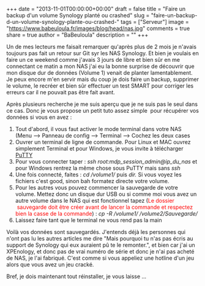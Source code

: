 +++
date = "2013-11-01T00:00:00+00:00"
draft = false
title = "Faire un backup d'un volume Synology planté ou crashed"
slug = "faire-un-backup-d-un-volume-synology-plante-ou-crashed-"
tags = ["Serveur"]
image = "https://www.babeuloula.fr/images/blog/head/nas.jpg"
comments = true
share = true
author = "BaBeuloula"
description = ""
+++

<p>Un de mes lecteurs me faisait remarquer qu&#39;apr&egrave;s plus de 2 mois je n&#39;avais toujours pas fait un retour sur Git syr les NAS Synology. Et bien je voulais en faire un ce weekend comme j&#39;avais 3 jours de libre et bien s&ucirc;r en me connectant ce matin a mon NAS j&#39;ai eu la bonne surprise de d&eacute;couvrir que mon disque dur de donn&eacute;es (Volume 1) venait de planter lamentablement. Je peux encore m&#39;en servir mais du coup je dois faire un backup, supprimer le volume, le recr&eacute;er et bien s&ucirc;r effectuer un test SMART pour corriger les erreurs car il ne pouvait pas &ecirc;tre fait avant.&nbsp;</p>
<!--more-->

<p>Apr&egrave;s plusieurs recherche je me suis aper&ccedil;u que je ne suis pas le seul dans ce cas. Donc je vous propose un petit tuto assez simple &nbsp;pour r&eacute;cup&eacute;rer vos donn&eacute;es si vous en avez :</p>

<ol>
	<li>Tout d&#39;abord, il vous faut activer le mode terminal dans votre NAS (Menu --&gt; Panneau de config --&gt; Terminal --&gt; Cochez les deux cases</li>
	<li>Ouvrer un terminal de ligne de commande. Pour Linux et MAC ouvrez simplement Terminal et pour Windows, je vous invite &agrave; t&eacute;l&eacute;charger <a href="http://www.chiark.greenend.org.uk/~sgtatham/putty/download.html" target="_blank" title="http://www.chiark.greenend.org.uk/~sgtatham/putty/download.html">PuTTY</a></li>
	<li>Pour vous connecter taper : <em>ssh root:mdp_session_admin@ip_du_nas</em> et pour Windows rentrez la m&ecirc;me chose sous PuTTY mais sans <em>ssh</em></li>
	<li>Une fois connect&eacute;, faites :&nbsp;<em>cd /</em><em>volume1/</em>&nbsp;puis <em>dir.</em> Si<em>&nbsp;</em>vous voyez les fichiers c&#39;est good, sinon bah formatez directe votre volume.</li>
	<li>Pour les autres vous pouvez commencer la sauvegarde de votre volume. Mettez donc un disque dur USB ou si comme moi vous avez un autre volume dans le NAS qui est fonctionnel tapez (<span style="color: #ff0000;">Le dossier &nbsp;sauvegarde doit &ecirc;tre cr&eacute;er avant de lancer la commande et respectez bien la casse de la commande</span>) : <em>cp -R /volume1/ /volume2/Sauvegarde/</em></li>
	<li>Laissez faire tant que le terminal ne vous rend pas la main</li>
</ol>

<p>Voil&agrave; vos donn&eacute;es sont sauvegard&eacute;s. J&#39;entends d&eacute;j&agrave; les personnes qui n&#39;ont pas lu les autres articles me dire &quot;Mais pourquoi tu n&#39;as pas &eacute;cris au support de Synology qui eux auraient p&ucirc; te le remonter.&quot;, et bien car j&#39;ai un XPEnology, et donc pas de vrai num&eacute;ro de s&eacute;rie et donc je n&#39;ai pas achet&eacute; de NAS, je l&#39;ai fabriqu&eacute;. C&#39;est comme si vous appeliez une hotline d&#39;un jeu alors que vous avez un jeu crack&eacute;.</p>

<p>Bref, je dois maintenant tout r&eacute;installer, je vous laisse ...</p>

<p>&nbsp;</p>
